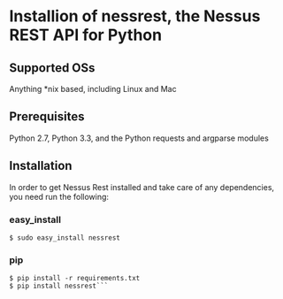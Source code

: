 Installion of nessrest, the Nessus REST API for Python
======================================================

Supported OSs
-------------
Anything *nix based, including Linux and Mac

Prerequisites
-------------
Python 2.7, Python 3.3, and the Python requests and argparse modules

Installation
------------
In order to get Nessus Rest installed and take care of any dependencies, you need run the following:

### easy_install
  ```$ sudo easy_install nessrest```

### pip
  ```$ cd [your nessrest directory]
  $ pip install -r requirements.txt
  $ pip install nessrest```
